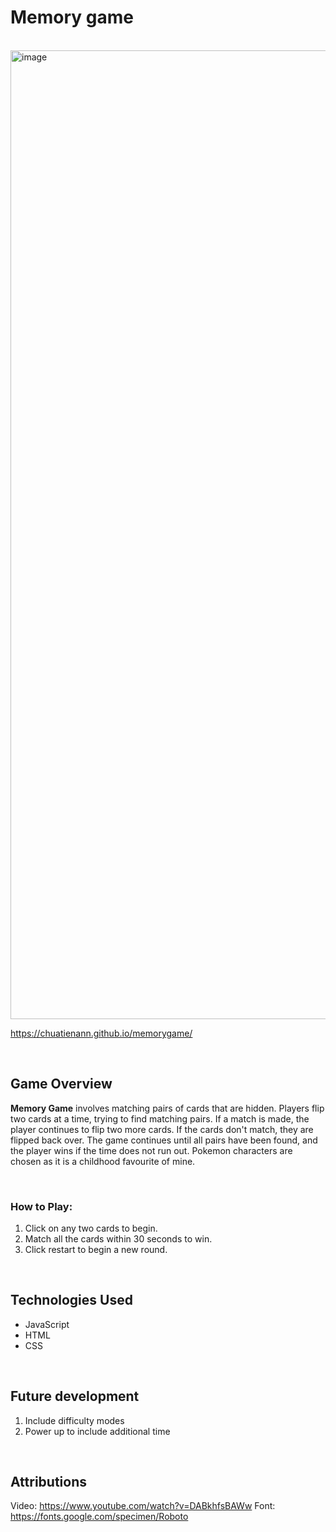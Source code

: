 # Memory game

<br/>

<img width="1444" height="1550" alt="image" src="https://github.com/user-attachments/assets/0bf9a4a8-3f59-471c-b0aa-bff29c540571" />

https://chuatienann.github.io/memorygame/

<br/>

## Game Overview

**Memory Game** involves matching pairs of cards that are hidden. Players flip two cards at a time, trying to find matching pairs. If a match is made, the player continues to flip two more cards. If the cards don't match, they are flipped back over. The game continues until all pairs have been found, and the player wins if the time does not run out. Pokemon characters are chosen as it is a childhood favourite of mine.

<br/>

### How to Play:

1. Click on any two cards to begin.
2. Match all the cards within 30 seconds to win.
3. Click restart to begin a new round.

<br/>

## Technologies Used

- JavaScript
- HTML
- CSS

<br/>

## Future development

1. Include difficulty modes
2. Power up to include additional time

<br/>

## Attributions
Video: https://www.youtube.com/watch?v=DABkhfsBAWw
Font: https://fonts.google.com/specimen/Roboto
